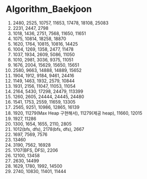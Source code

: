 # Algorithm_Baekjoon
1. 2480, 2525, 10757, 11653, 17478, 18108, 25083
2. 2231, 2447, 2798
3. 1018, 1436, 2751, 7568, 11650, 11651
4. 1075, 10814, 18258, 18870
5. 1620, 1764, 10815, 10816, 14425
6. 1004, 1269, 1358, 2477, 11478
7. 1037, 1934, 2609, 5086, 11050
8. 1010, 2981, 3036, 9375, 11051
9. 1676, 2004, 15629, 15650, 15651
10. 2580, 9663, 14888, 14889, 15652
11. 1904, 1912, 9184, 9461, 24416
12. 1149, 1463, 1932, 2579, 10844
13. 1931, 2156, 11047, 11053, 11054
14. 2164, 5430, 17298, 24479, 113399
15. 1260, 2605, 24444, 24445, 24480
16. 1541, 1753, 2559, 11659, 13305
17. 2565, 9251, 10986, 12865, 16139
18. 1920, 11279(Max Heap 구현해서), 11279(제공 heap), 11660, 12015
19. 1927, 11286
20. 1300, 1654, 1655, 2110, 2805
21. 1012(bfs, dfs), 2178(bfs, dfs), 2667
22. 1697, 7569, 7576
23. 13460
24. 3190, 7562, 16928
25. 1707(BFS, DFS), 2206
26. 12100, 13458
27. 2630, 14499
28. 1629, 1780, 1992, 14500
29. 2740, 10830, 11401, 11444

